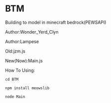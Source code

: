 # BTM
Building to model in minecraft bedrock(PEWSAPI)

Author:Wonder_Yerd_Clyn

Author:Lampese

Old:jzm.js

New(Now):Main.js

How To Using:

`cd BTM`

`npm install meowslib`

`node Main`
